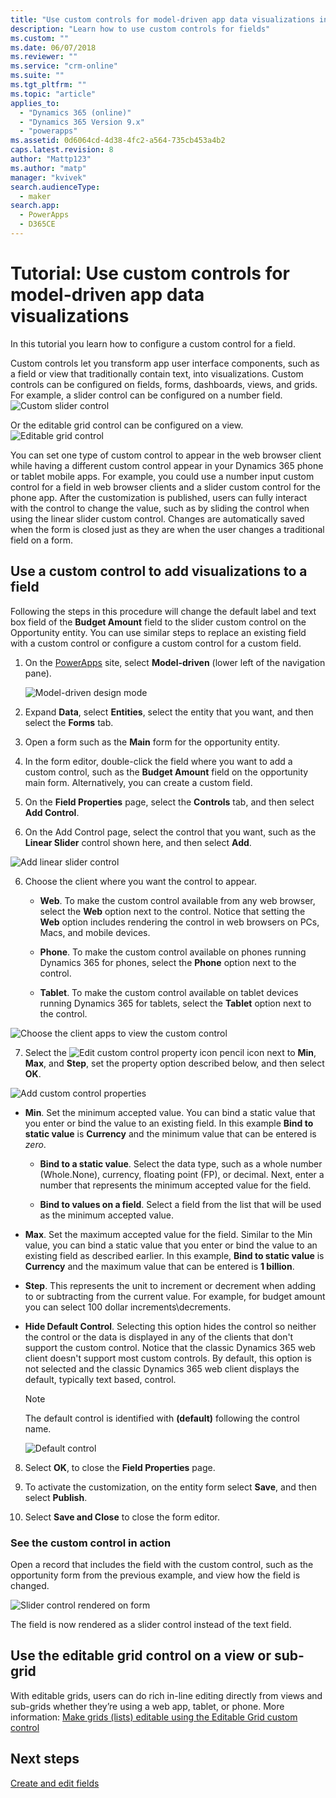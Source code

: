 ```yaml
---
title: "Use custom controls for model-driven app data visualizations in PowerApps | MicrosoftDocs"
description: "Learn how to use custom controls for fields"
ms.custom: ""
ms.date: 06/07/2018
ms.reviewer: ""
ms.service: "crm-online"
ms.suite: ""
ms.tgt_pltfrm: ""
ms.topic: "article"
applies_to: 
  - "Dynamics 365 (online)"
  - "Dynamics 365 Version 9.x"
  - "powerapps"
ms.assetid: 0d6064cd-4d38-4fc2-a564-735cb453a4b2
caps.latest.revision: 8
author: "Mattp123"
ms.author: "matp"
manager: "kvivek"
search.audienceType: 
  - maker
search.app: 
  - PowerApps
  - D365CE
---
```

# Tutorial: Use custom controls for model-driven app data visualizations

In this tutorial you learn how to configure a custom control for a field. 

Custom controls let you transform app user interface components, such as a field or view that traditionally contain text, into visualizations. Custom controls can be configured on fields, forms, dashboards, views, and grids. 
For example, a slider control can be configured on a number field.
   ![Custom slider control](media/slider-control.PNG "Slider control for a field")

Or the editable grid control can be configured on a view. 
   ![Editable grid control](media/editable-grid-example.png)

You can set one type of custom control to appear in the web browser client while having a different custom control appear in your Dynamics 365 phone or  tablet mobile apps. For example, you could use a number input custom control for a field in web browser clients and a slider custom control for the phone app. After the customization is published, users can fully interact with the control to change the value, such as by sliding the control when using the linear slider custom control. Changes are automatically saved when the form is closed just as they are when the user changes a traditional  field on a form.  
  
## Use a custom control to add visualizations to a field  
 Following the steps in this procedure will change the default label and text box field  of the **Budget Amount** field to the slider custom control on the Opportunity entity. You can use similar steps to replace an existing field with a custom control or configure a custom control for a custom field.  
  
1.  On the [PowerApps](https://web.powerapps.com/?utm_source=padocs&utm_medium=linkinadoc&utm_campaign=referralsfromdoc) site, select **Model-driven** (lower left of the navigation pane).  

     ![Model-driven design mode](media/model-driven-switch.png)

2.  Expand **Data**, select **Entities**, select the entity that you want, and then select the **Forms** tab.  
  
2.  Open a form such as the **Main** form for the opportunity entity. 
  
3.  In the form editor, double-click the field where you want to add a custom control, such as the **Budget Amount** field on the opportunity main form. Alternatively, you can create a custom field. 
  
4.  On the **Field Properties** page, select the **Controls** tab, and then select **Add Control**.  
  
5.  On the Add Control page, select the control that you want, such as the **Linear Slider** control shown here, and then select **Add**.  
  
   ![Add linear slider control](media/add-slider.PNG "Add linear slider control")  
  
6.  Choose the client where you want the control to appear.  
  
    - **Web**. To make the custom control available from any web browser, select the **Web** option next to the control. Notice that setting the **Web** option includes rendering the control in web browsers on PCs, Macs, and mobile devices.  
  
    - **Phone**. To make the custom control available on phones running Dynamics 365 for phones, select the **Phone** option next to the control.  
  
    - **Tablet**. To make the custom control available on tablet devices running Dynamics 365 for tablets, select the **Tablet** option next to the control.  
  
   ![Choose the client apps to view the custom control](media/choose-client.png "Choose the client apps to view the custom control")  
  
7.  Select the ![Edit custom control property icon](media/ccf-pencil-icon.png "Edit custom control property icon") pencil icon next to **Min**, **Max**, and **Step**, set the property option described below, and then select **OK**.  
  
   ![Add custom control properties](media/ccf-add-properties.png "Add custom control properties")
  
   - **Min**. Set the minimum accepted value. You can bind a static value that you enter or bind the value to an existing field. In this example **Bind to static value** is **Currency** and the minimum value that can be entered is *zero*.  
  
       - **Bind to a static value**. Select the data type, such as a whole number (Whole.None), currency, floating point (FP), or decimal. Next, enter a number that represents the minimum accepted value for the field.  
  
       - **Bind to values on a field**. Select a field from the list that will be used as the minimum accepted value.  
  
   - **Max**. Set the maximum accepted value for the field. Similar to the Min value, you can bind a static value that you enter or bind the value to an existing field as described earlier. In this example, **Bind to static value** is **Currency** and the maximum value that can be entered is **1 billion**.  
  
   - **Step**. This represents the unit to increment or decrement when adding to or subtracting from  the current value. For example, for budget amount you can select 100 dollar increments\decrements.  
  
   - **Hide Default Control**. Selecting this option hides the control so neither the control or the data is displayed in any of the clients that don't support the custom control. Notice that  the classic Dynamics 365 web client doesn't support most custom controls. By default, this option is not selected and the classic Dynamics 365 web client displays the default, typically text based, control.  
  
       > [!NOTE]
       >  The default control is identified with **(default)** following the control name.  
       >   
       > ![Default control](media/default-control.png "Default control")  
  
8.  Select **OK**, to close the **Field Properties** page.  
  
9. To activate the customization, on the entity form select **Save**, and then select **Publish**.  
  
10. Select **Save and Close** to close the form editor.  
  
### See the custom control in action  
 Open a record that includes the field with the custom control, such as the opportunity form from the previous example, and view how the field is changed.  
  
   ![Slider control rendered on form](media/slider-control.PNG "Slider control rendered on form")  
  
 The field is now rendered as a slider control instead of the text field. 

## Use the editable grid control on a view or sub-grid

With editable grids, users can do rich in-line editing directly from views and sub-grids whether they’re using a web app, tablet, or phone. More information: [Make grids (lists) editable using the Editable Grid custom control](make-grids-lists-editable-custom-control.md) 
  
## Next steps  
[Create and edit fields](../common-data-service/create-edit-fields.md)
